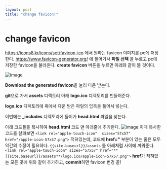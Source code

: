 ```yaml
---
layout: post
title: "change favicon!"
---
```


# change favicon
https://icons8.kr/icons/set/favicon-ico 에서 원하는 favicon 이미지를 pc에 저장한다.
https://www.favicon-generator.org/ 에 들어가서 **파일 선택** 을 누르고 pc에 저장한 favicon을 불러온다.
**create favicon** 버튼을 누르면 아래와 같이 뜰 것이다.

![image](https://user-images.githubusercontent.com/84231143/146337026-ace63af2-8d41-4893-aeb7-7a08d069b591.png)

**Download the generated favicon**을 눌러 다운 받는다.

**git**으로 가서 **assets** 디렉토리 아래 **logo.ico** 디렉토리를 만들어준다. 

**logo.ico** 디렉토리에 위에서 다운 받은 파일의 압축을 풀어서 넣는다.

이번에는 **_includes** 디렉토리에 들어가 **head.html** 파일을 찾는다.

아래 코드들을 복사하여 **head.html** 코드 맨 아래줄에 추가한다.
![image](https://user-images.githubusercontent.com/84231143/146337695-169dbd55-0f53-4ff7-984d-6c1117509d3a.png)
이때 복사한 코드를 살펴보면 `<link rel="apple-touch-icon"  sizes="57x57"  href="/apple-icon-57x57.png">` 적혀있는데, 코드에 **href="** 부분이 있는 줄은 모두 약간의 수정이 필요하다.
`{{site.baseurl}}/assets` 를 아래처럼 사이에 끼워준다.
`<link rel="apple-touch-icon" sizes="57x57" href="**{{site.baseurl}}/assets**/logo.ico/apple-icon-57x57.png">`
**href**가 적혀있는 모든 곳에 위와 같이 추가하고, **commit**하면 favicon 변경 끝!

